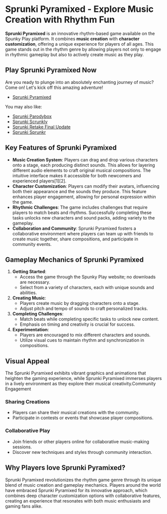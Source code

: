 # Sprunki Pyramixed - Explore Music Creation with Rhythm Fun

**Sprunki Pyramixed** is an innovative rhythm-based game available on the Spunky Play platform. It combines **music creation** with **character customization**, offering a unique experience for players of all ages. This game stands out in the rhythm genre by allowing players not only to engage in rhythmic gameplay but also to actively create music as they play.

## Play Sprunki Pyramixed Now

Are you ready to plunge into an absolutely enchanting journey of music? Come on! Let's kick off this amazing adventure!

- [Sprunki Pyramixed](https://pyramixed.com/)

You may also like:

- [Sprunki Parodybox](https://pyramixed.com/sprunki-parodybox)
- [Sprunki Scrunkly](https://pyramixed.com/sprunki-scrunkly)
- [Sprunki Retake Final Update](https://pyramixed.com/sprunki-retake-final-update)
- [Sprunki Sprunkr](https://sprunkr.me/)

## Key Features of Sprunki Pyramixed

- **Music Creation System**: Players can drag and drop various characters onto a stage, each producing distinct sounds. This allows for layering different audio elements to craft original musical compositions. The intuitive interface makes it accessible for both newcomers and experienced players[1][2].
- **Character Customization**: Players can modify their avatars, influencing both their appearance and the sounds they produce. This feature enhances player engagement, allowing for personal expression within the game.
- **Rhythmic Challenges**: The game includes challenges that require players to match beats and rhythms. Successfully completing these tasks unlocks new characters and sound packs, adding variety to the gameplay.
- **Collaboration and Community**: Sprunki Pyramixed fosters a collaborative environment where players can team up with friends to create music together, share compositions, and participate in community events.

## Gameplay Mechanics of Sprunki Pyramixed

1. **Getting Started**:
   - Access the game through the Spunky Play website; no downloads are necessary.
   - Select from a variety of characters, each with unique sounds and abilities.
2. **Creating Music**:
   - Players create music by dragging characters onto a stage.
   - Adjust pitch and tempo of sounds to craft personalized tracks.
3. **Completing Challenges**:
   - Match beats while completing specific tasks to unlock new content.
   - Emphasis on timing and creativity is crucial for success.
4. **Experimentation**:
   - Players are encouraged to mix different characters and sounds.
   - Utilize visual cues to maintain rhythm and synchronization in compositions.

## Visual Appeal

The Sprunki Pyramixed exhibits vibrant graphics and animations that heighten the gaming experience, while Sprunki Pyramixed immerses players in a lively environment as they explore their musical creativity.Community Engagement

### Sharing Creations

- Players can share their musical creations with the community.
- Participate in contests or events that showcase player compositions.

### Collaborative Play

- Join friends or other players online for collaborative music-making sessions.
- Discover new techniques and styles through community interaction.

## Why Players love Sprunki Pyramixed?

Sprunki Pyramixed revolutionizes the rhythm game genre through its unique blend of music creation and gameplay mechanics. Players around the world have embraced Sprunki Pyramixed for its innovative approach, which combines deep character customization options with collaborative features, creating an experience that resonates with both music enthusiasts and gaming fans alike.
